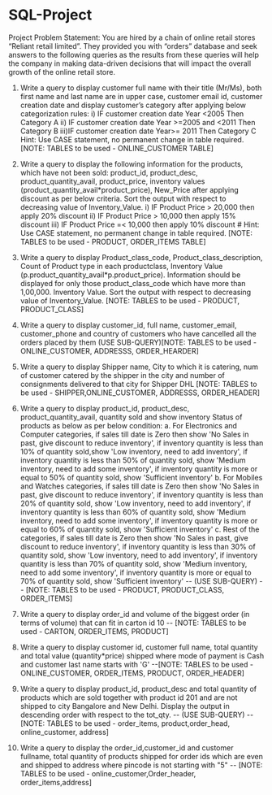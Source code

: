 # SQL-Project

Project Problem Statement:
You are hired by a chain of online retail stores “Reliant retail limited”. They provided you with “orders” database and seek answers to the following queries as the results from these queries will help the company in making data-driven decisions that will impact the overall growth of the online retail store.

1. Write a query to display customer full name with their title (Mr/Ms), both first name and last name are in upper case, customer email id, customer creation date and display customer’s category after applying below categorization rules: i) IF customer creation date Year <2005 Then Category A ii) IF customer creation date Year >=2005 and <2011 Then Category B iii)IF customer creation date Year>= 2011 Then Category C Hint: Use CASE statement, no permanent change in table required. [NOTE: TABLES to be used - ONLINE_CUSTOMER TABLE]

2. Write a query to display the following information for the products, which have not been sold: product_id, product_desc, product_quantity_avail, product_price, inventory values (product_quantity_avail*product_price), New_Price after applying discount as per below criteria. Sort the output with respect to decreasing value of Inventory_Value. i) IF Product Price > 20,000 then apply 20% discount ii) IF Product Price > 10,000 then apply 15% discount iii) IF Product Price =< 10,000 then apply 10% discount # Hint: Use CASE statement, no permanent change in table required. [NOTE: TABLES to be used - PRODUCT, ORDER_ITEMS TABLE]
3. Write a query to display Product_class_code, Product_class_description, Count of Product type in each productclass, Inventory Value (p.product_quantity_avail*p.product_price). Information should be displayed for only those product_class_code which have more than 1,00,000. Inventory Value. Sort the output with respect to decreasing value of Inventory_Value. [NOTE: TABLES to be used - PRODUCT, PRODUCT_CLASS]
4. Write a query to display customer_id, full name, customer_email, customer_phone and country of customers who have cancelled all the orders placed by them (USE SUB-QUERY)[NOTE: TABLES to be used - ONLINE_CUSTOMER, ADDRESSS, ORDER_HEARDER]
5. Write a query to display Shipper name, City to which it is catering, num of customer catered by the shipper in the city and number of consignments delivered to that city for Shipper DHL [NOTE: TABLES to be used - SHIPPER,ONLINE_CUSTOMER, ADDRESSS, ORDER_HEADER]
6. Write a query to display product_id, product_desc, product_quantity_avail, quantity sold and show inventory Status of products as below as per below condition: a. For Electronics and Computer categories, if sales till date is Zero then show 'No Sales in past, give discount to reduce inventory', if inventory quantity is less than 10% of quantity sold,show 'Low inventory, need to add inventory', if inventory quantity is less than 50% of quantity sold, show 'Medium inventory, need to add some inventory', if inventory quantity is more or equal to 50% of quantity sold, show 'Sufficient inventory' b. For Mobiles and Watches categories, if sales till date is Zero then show 'No Sales in past, give discount to reduce inventory', if inventory quantity is less than 20% of quantity sold, show 'Low inventory, need to add inventory', if inventory quantity is less than 60% of quantity sold, show 'Medium inventory, need to add some inventory', if inventory quantity is more or equal to 60% of quantity sold, show 'Sufficient inventory' c. Rest of the categories, if sales till date is Zero then show 'No Sales in past, give discount to reduce inventory', if inventory quantity is less than 30% of quantity sold, show 'Low inventory, need to add inventory', if inventory quantity is less than 70% of quantity sold, show 'Medium inventory, need to add some inventory', if inventory quantity is more or equal to 70% of quantity sold, show 'Sufficient inventory' -- (USE SUB-QUERY) -- [NOTE: TABLES to be used - PRODUCT, PRODUCT_CLASS, ORDER_ITEMS]

7. Write a query to display order_id and volume of the biggest order (in terms of volume) that can fit in carton id 10 -- [NOTE: TABLES to be used - CARTON, ORDER_ITEMS, PRODUCT]

8. Write a query to display customer id, customer full name, total quantity and total value (quantity*price) shipped where mode of payment is Cash and customer last name starts with 'G' --[NOTE: TABLES to be used - ONLINE_CUSTOMER, ORDER_ITEMS, PRODUCT, ORDER_HEADER]

9. Write a query to display product_id, product_desc and total quantity of products which are sold together with product id 201 and are not shipped to city Bangalore and New Delhi. Display the output in descending order with respect to the tot_qty. -- (USE SUB-QUERY) -- [NOTE: TABLES to be used - order_items, product,order_head, online_customer, address]

10. Write a query to display the order_id,customer_id and customer fullname, total quantity of products shipped for order ids which are even and shipped to address where pincode is not starting with "5" -- [NOTE: TABLES to be used - online_customer,Order_header, order_items,address]
